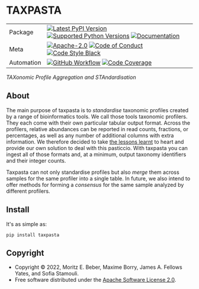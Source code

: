 # TAXPASTA

|            |                                                                                                                                                                                                                                                                                                                                                                               |
| ---------- | ----------------------------------------------------------------------------------------------------------------------------------------------------------------------------------------------------------------------------------------------------------------------------------------------------------------------------------------------------------------------------- |
| Package    | [![Latest PyPI Version](https://img.shields.io/pypi/v/taxpasta.svg)](https://pypi.org/project/taxpasta/) [![Supported Python Versions](https://img.shields.io/pypi/pyversions/taxpasta.svg)](https://pypi.org/project/taxpasta/) [![Documentation](https://readthedocs.org/projects/taxpasta/badge/?version=latest)](https://taxpasta.readthedocs.io/en/latest/?badge=latest) |
| Meta       | [![Apache-2.0](https://img.shields.io/pypi/l/taxpasta.svg)](LICENSE) [![Code of Conduct](https://img.shields.io/badge/Contributor%20Covenant-v2.0%20adopted-ff69b4.svg)](.github/CODE_OF_CONDUCT.md) [![Code Style Black](https://img.shields.io/badge/code%20style-black-000000.svg)](https://github.com/ambv/black)                                                         |
| Automation | [![GitHub Workflow](https://github.com/taxprofiler/taxpasta/workflows/CI-CD/badge.svg)](https://github.com/taxprofiler/taxpasta/workflows/CI-CD) [![Code Coverage](https://codecov.io/gh/taxprofiler/taxpasta/branch/master/graph/badge.svg)](https://codecov.io/gh/taxprofiler/taxpasta)                                                                                     |

_TAXonomic Profile Aggregation and STAndardisation_

## About

The main purpose of taxpasta is to _standardise_ taxonomic profiles created by a
range of bioinformatics tools. We call those tools taxonomic profilers. They
each come with their own particular tabular output format. Across the profilers, relative abundances can be reported
in read counts, fractions, or percentages, as well as any number of additional columns with extra
information. We therefore decided to take [the lessons
learnt](https://xkcd.com/927/) to heart and provide our own solution to deal
with this pasticcio. With taxpasta you can ingest all of those formats and, at
a minimum, output taxonomy identifiers and their integer counts.

Taxpasta can not only standardise profiles but also _merge_ them
across samples for the same profiler into a single table. In future, we also intend to offer methods
for forming a _consensus_ for the same sample analyzed by different profilers.

## Install

It's as simple as:

```shell
pip install taxpasta
```

## Copyright

-   Copyright © 2022, Moritz E. Beber, Maxime Borry, James A. Fellows Yates, and
    Sofia Stamouli.
-   Free software distributed under the [Apache Software License
    2.0](https://www.apache.org/licenses/LICENSE-2.0).
